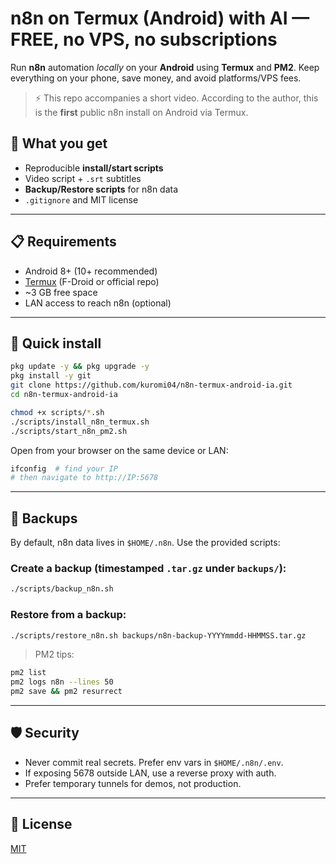 # n8n on Termux (Android) with AI — FREE, no VPS, no subscriptions

Run **n8n** automation *locally* on your **Android** using **Termux** and **PM2**. 
Keep everything on your phone, save money, and avoid platforms/VPS fees.

> ⚡️ This repo accompanies a short video. According to the author, this is the **first** public n8n install on Android via Termux.

## 🚀 What you get
- Reproducible **install/start scripts**
- Video script + `.srt` subtitles
- **Backup/Restore scripts** for n8n data
- `.gitignore` and MIT license

---

## 📋 Requirements
- Android 8+ (10+ recommended)
- [Termux](https://termux.dev) (F-Droid or official repo)
- ~3 GB free space
- LAN access to reach n8n (optional)

---

## 🧰 Quick install

```bash
pkg update -y && pkg upgrade -y
pkg install -y git
git clone https://github.com/kuromi04/n8n-termux-android-ia.git
cd n8n-termux-android-ia

chmod +x scripts/*.sh
./scripts/install_n8n_termux.sh
./scripts/start_n8n_pm2.sh
```

Open from your browser on the same device or LAN:
```bash
ifconfig  # find your IP
# then navigate to http://IP:5678
```

---

## 🔐 Backups

By default, n8n data lives in `$HOME/.n8n`. Use the provided scripts:

### Create a backup (timestamped `.tar.gz` under `backups/`):
```bash
./scripts/backup_n8n.sh
```

### Restore from a backup:
```bash
./scripts/restore_n8n.sh backups/n8n-backup-YYYYmmdd-HHMMSS.tar.gz
```

> PM2 tips:
```bash
pm2 list
pm2 logs n8n --lines 50
pm2 save && pm2 resurrect
```

---

## 🛡️ Security
- Never commit real secrets. Prefer env vars in `$HOME/.n8n/.env`.
- If exposing 5678 outside LAN, use a reverse proxy with auth.
- Prefer temporary tunnels for demos, not production.

---

## 📄 License
[MIT](LICENSE)
